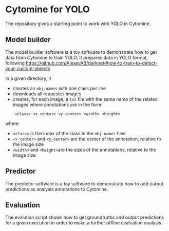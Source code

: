 # Cytomine for YOLO

The repository gives a starting point to work with YOLO in Cytomine.

## Model builder

The model builder software is a toy software to demonstrate how to get data from Cytomine to train YOLO.
It prepares data in YOLO format, following https://github.com/AlexeyAB/darknet#how-to-train-to-detect-your-custom-objects

In a given directory, it
* creates an `obj.names` with one class per line
* downloads all requestes images
* creates, for each image, a `txt` file with the same name of the related images where annotations are in the form:
```
    <class> <x_center> <y_center> <width> <height>
```
where 
* `<class>` is the index of the class in the `obj.names` files
* `<x_center>` and `<y_center>` are the center of the annotation, relative to the image size
* `<width>` and `<height>`are the sizes of the annotations, relative to the image size

## Predictor

The predictor software is a toy software to demonstrate how to add output predictions as analysis annotations to Cytomine.

## Evaluation

The evalution script shows how to get groundtruths and output predictions for a given execution in order to make a further offline evaluation analysis.